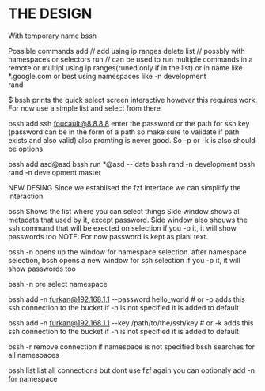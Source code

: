 # THE DESIGN

With temporary name bssh

Possible commands 
add // add using ip ranges
delete
list // possbly with namespaces or selectors
run // can be used to run multiple commands in a remote or multipl using ip ranges(runed only if in the list) or in name like *.google.com or best using namespaces like -n development  
rand

$ bssh
prints the quick select screen
interactive
however this requires work. For now use a simple list and select from there


bssh add ssh foucault@8.8.8.8 
enter the password or the path for ssh key
(password can be in the form of a path so make sure to validate if path exists and also valid)
also promting is never good. So -p or -k is also should be options

bssh add asd@asd
bssh run *@asd -- date
bssh rand -n development
bssh rand -n development master


NEW DESING
Since we establised the fzf interface we can simplitfy the interaction

bssh
Shows the list where you can select things
Side window shows all metadata that used by it, except password.
Side window also shouws the ssh command that will be exected on selection
if you -p it, it will show passwords too
NOTE: For now password is kept as plani text.

bssh -n 
opens up the window for namespace selection. 
after namespace selection, bssh opens a new window for ssh selection
if you -p it, it will show passwords too

bssh -n <namespace>
pre select namespace

bssh add -n <namespace> furkan@192.168.1.1 --password hello_world # or -p 
adds this ssh connection to the bucket 
if -n is not specified it is added to default

bssh add -n <namespace> furkan@192.168.1.1 --key /path/to/the/ssh/key # or -k 
adds this ssh connection to the bucket 
if -n is not specified it is added to default

bssh -r <namepsace>
remove connection
if namespace is not specified bssh searches for all namespaces

bssh list 
list all connections but dont use fzf
again you can optionaly add -n for namespace








